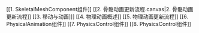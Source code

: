 

[[1. SkeletalMeshComponent组件]]
[[2. 骨骼动画更新流程.canvas|2. 骨骼动画更新流程]]
[[3. 移动与动画]]]
[[4. 物理动画概述]]
[[5. 物理动画更新流程]]
[[6. PhysicalAnimation组件]]
[[7. PhysicsControl组件]]
[[8. PhysicsControl组件]]






